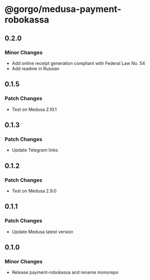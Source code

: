 # @gorgo/medusa-payment-robokassa

## 0.2.0

### Minor Changes

- Add online receipt generation compliant with Federal Law No. 54
- Add readme in Russian

## 0.1.5

### Patch Changes

- Test on Medusa 2.10.1

## 0.1.3

### Patch Changes

- Update Telegram links

## 0.1.2

### Patch Changes

- Test on Medusa 2.9.0

## 0.1.1

### Patch Changes

- Update Medusa latest version

## 0.1.0

### Minor Changes

- Release payment-robokassa and rename monorepo
